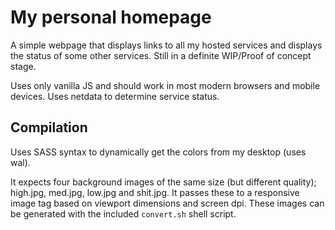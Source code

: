 # My personal homepage

A simple webpage that displays links to all my hosted services and displays the status of some other services. Still in a definite WIP/Proof of concept stage.

Uses only vanilla JS and should work in most modern browsers and mobile devices. Uses netdata to determine service status.

## Compilation
Uses SASS syntax to dynamically get the colors from my desktop (uses wal). 

It expects four background images of the same size (but different quality); high.jpg, med.jpg, low.jpg and shit.jpg.
It passes these to a responsive image tag based on viewport dimensions and screen dpi. These images can be generated with the included `convert.sh` shell script.